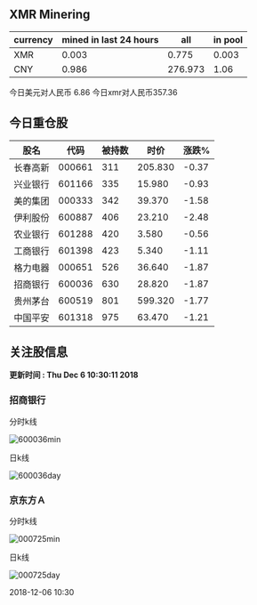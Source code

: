 ## XMR Minering

|currency|mined in last 24 hours|all|in pool|
|---|---|---|---|
|XMR|0.003|0.775|0.003|
|CNY|0.986|276.973|1.06|

今日美元对人民币 6.86	今日xmr对人民币357.36


## 今日重仓股 

|股名|代码|被持数|时价|涨跌%|
|---|---|---|---|---|
|长春高新|000661|311|205.830|-0.37|
|兴业银行|601166|335|15.980|-0.93|
|美的集团|000333|342|39.370|-1.58|
|伊利股份|600887|406|23.210|-2.48|
|农业银行|601288|420|3.580|-0.56|
|工商银行|601398|423|5.340|-1.11|
|格力电器|000651|526|36.640|-1.87|
|招商银行|600036|630|28.820|-1.87|
|贵州茅台|600519|801|599.320|-1.77|
|中国平安|601318|975|63.470|-1.21|

## 关注股信息
**更新时间 : Thu Dec  6 10:30:11 2018**
### 招商银行 
分时k线

![600036min](http://image.sinajs.cn/newchart/min/n/sh600036.gif)

日k线

![600036day](http://image.sinajs.cn/newchart/daily/n/sh600036.gif)

### 京东方Ａ 
分时k线

![000725min](http://image.sinajs.cn/newchart/min/n/sz000725.gif)

日k线

![000725day](http://image.sinajs.cn/newchart/daily/n/sz000725.gif)

2018-12-06 10:30
